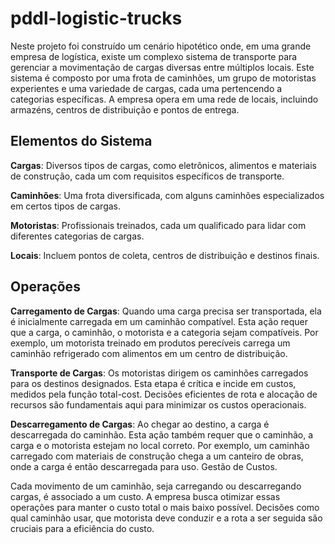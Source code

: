 # pddl-logistic-trucks

Neste projeto foi construído um cenário hipotético onde, em uma grande empresa de logística, existe um complexo sistema de transporte para gerenciar a movimentação de cargas diversas entre múltiplos locais. Este sistema é composto por uma frota de caminhões, um grupo de motoristas experientes e uma variedade de cargas, cada uma pertencendo a categorias específicas. A empresa opera em uma rede de locais, incluindo armazéns, centros de distribuição e pontos de entrega.


## Elementos do Sistema
**Cargas**: Diversos tipos de cargas, como eletrônicos, alimentos e materiais de construção, cada um com requisitos específicos de transporte.

**Caminhões**: Uma frota diversificada, com alguns caminhões especializados em certos tipos de cargas.

**Motoristas**: Profissionais treinados, cada um qualificado para lidar com diferentes categorias de cargas.

**Locais**: Incluem pontos de coleta, centros de distribuição e destinos finais.

## Operações
**Carregamento de Cargas**: Quando uma carga precisa ser transportada, ela é inicialmente carregada em um caminhão compatível. Esta ação requer que a carga, o caminhão, o motorista e a categoria sejam compatíveis. Por exemplo, um motorista treinado em produtos perecíveis carrega um caminhão refrigerado com alimentos em um centro de distribuição.

 **Transporte de Cargas**: Os motoristas dirigem os caminhões carregados para os destinos designados. Esta etapa é crítica e incide em custos, medidos pela função total-cost. Decisões eficientes de rota e alocação de recursos são fundamentais aqui para minimizar os custos operacionais.
 
 **Descarregamento de Cargas**: Ao chegar ao destino, a carga é descarregada do caminhão. Esta ação também requer que o caminhão, a carga e o motorista estejam no local correto. Por exemplo, um caminhão carregado com materiais de construção chega a um canteiro de obras, onde a carga é então descarregada para uso.
Gestão de Custos.

Cada movimento de um caminhão, seja carregando ou descarregando cargas, é associado a um custo. A empresa busca otimizar essas operações para manter o custo total o mais baixo possível. Decisões como qual caminhão usar, que motorista deve conduzir e a rota a ser seguida são cruciais para a eficiência do custo.
